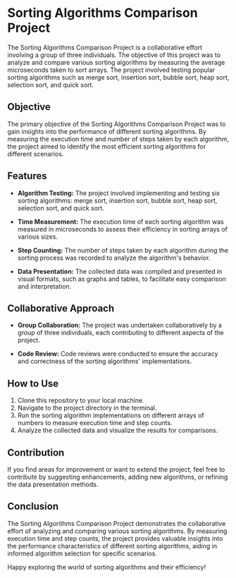 # Sorting Algorithms Comparison Project

The Sorting Algorithms Comparison Project is a collaborative effort involving a group of three individuals. The objective of this project was to analyze and compare various sorting algorithms by measuring the average microseconds taken to sort arrays. The project involved testing popular sorting algorithms such as merge sort, insertion sort, bubble sort, heap sort, selection sort, and quick sort.

## Objective

The primary objective of the Sorting Algorithms Comparison Project was to gain insights into the performance of different sorting algorithms. By measuring the execution time and number of steps taken by each algorithm, the project aimed to identify the most efficient sorting algorithms for different scenarios.

## Features

- **Algorithm Testing:** The project involved implementing and testing six sorting algorithms: merge sort, insertion sort, bubble sort, heap sort, selection sort, and quick sort.

- **Time Measurement:** The execution time of each sorting algorithm was measured in microseconds to assess their efficiency in sorting arrays of various sizes.

- **Step Counting:** The number of steps taken by each algorithm during the sorting process was recorded to analyze the algorithm's behavior.

- **Data Presentation:** The collected data was compiled and presented in visual formats, such as graphs and tables, to facilitate easy comparison and interpretation.

## Collaborative Approach

- **Group Collaboration:** The project was undertaken collaboratively by a group of three individuals, each contributing to different aspects of the project.

- **Code Review:** Code reviews were conducted to ensure the accuracy and correctness of the sorting algorithms' implementations.

## How to Use

1. Clone this repository to your local machine.
2. Navigate to the project directory in the terminal.
3. Run the sorting algorithm implementations on different arrays of numbers to measure execution time and step counts.
4. Analyze the collected data and visualize the results for comparisons.

## Contribution

If you find areas for improvement or want to extend the project, feel free to contribute by suggesting enhancements, adding new algorithms, or refining the data presentation methods.

## Conclusion

The Sorting Algorithms Comparison Project demonstrates the collaborative effort of analyzing and comparing various sorting algorithms. By measuring execution time and step counts, the project provides valuable insights into the performance characteristics of different sorting algorithms, aiding in informed algorithm selection for specific scenarios.

Happy exploring the world of sorting algorithms and their efficiency!

